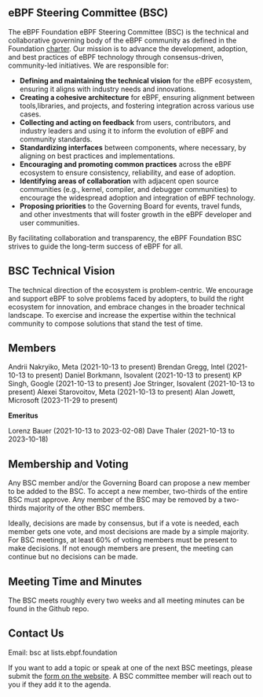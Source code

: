 ## **eBPF Steering Committee (BSC)**

The eBPF Foundation eBPF Steering Committee (BSC) is the technical and collaborative governing body of the eBPF community as defined in the Foundation [charter](https://ebpf.foundation/charter/). Our mission is to advance the development, adoption, and best practices of eBPF technology through consensus-driven, community-led initiatives. We are responsible for:

* **Defining and maintaining the technical vision** for the eBPF ecosystem, ensuring it aligns with industry needs and innovations.
* **Creating a cohesive architecture** for eBPF, ensuring alignment between tools,libraries, and projects, and fostering integration across various use cases.
* **Collecting and acting on feedback** from users, contributors, and industry leaders and using it to inform the evolution of eBPF and community standards.
* **Standardizing interfaces** between components, where necessary, by aligning on best practices and implementations.
* **Encouraging and promoting common practices** across the eBPF ecosystem to ensure consistency, reliability, and ease of adoption.
* **Identifying areas of collaboration** with adjacent open source communities (e.g., kernel, compiler, and debugger communities) to encourage the widespread adoption and integration of eBPF technology.
* **Proposing priorities** to the Governing Board for events, travel funds, and other investments that will foster growth in the eBPF developer and user communities.

By facilitating collaboration and transparency, the eBPF Foundation BSC strives to guide the long-term success of eBPF for all.

## **BSC Technical Vision**

The technical direction of the ecosystem is problem-centric. We encourage and support eBPF to solve problems faced by adopters, to build the right ecosystem for innovation, and embrace changes in the broader technical landscape. To exercise and increase the expertise within the technical community to compose solutions that stand the test of time.

## **Members**

Andrii Nakryiko, Meta (2021-10-13 to present)
Brendan Gregg, Intel (2021-10-13 to present)
Daniel Borkmann, Isovalent (2021-10-13 to present)
KP Singh, Google (2021-10-13 to present)
Joe Stringer, Isovalent (2021-10-13 to present)
Alexei Starovoitov, Meta (2021-10-13 to present)
Alan Jowett, Microsoft (2023-11-29 to present)

**Emeritus**

Lorenz Bauer (2021-10-13 to 2023-02-08)
Dave Thaler (2021-10-13 to 2023-10-18)


## **Membership and Voting**

Any BSC member and/or the Governing Board can propose a new member to be added to the BSC. To accept a new member, two-thirds of the entire BSC must approve. Any member of the BSC may be removed by a two-thirds majority of the other BSC members.

Ideally, decisions are made by consensus, but if a vote is needed, each member gets one vote, and most decisions are made by a simple majority. For BSC meetings, at least 60% of voting members must be present to make decisions. If not enough members are present, the meeting can continue but no decisions can be made.

## **Meeting Time and Minutes**

The BSC meets roughly every two weeks and all meeting minutes can be found in the Github repo.

## **Contact Us**

Email: bsc at lists.ebpf.foundation

If you want to add a topic or speak at one of the next BSC meetings, please submit the [form on the website](https://ebpf.foundation/participate/). A BSC committee member will reach out to you if they add it to the agenda.
